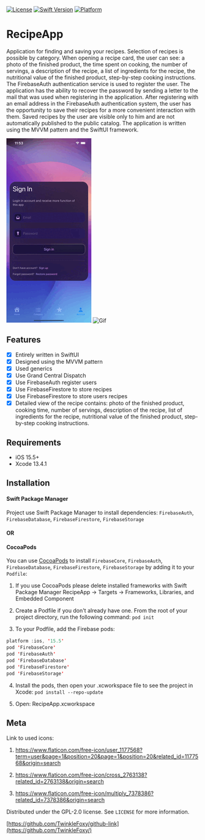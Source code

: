 
[![License][license-image]][license-url]
[![Swift Version][swift-image]][swift-url]
[![Platform](https://img.shields.io/cocoapods/p/LFAlertController.svg?style=flat)](https://www.apple.com)

# RecipeApp

Application for finding and saving your recipes. Selection of recipes is possible by category. When opening a recipe card, the user can see: a photo of the finished product, the time spent on cooking, the number of servings, a description of the recipe, a list of ingredients for the recipe, the nutritional value of the finished product, step-by-step cooking instructions. The FirebaseAuth authentication service is used to register the user. The application has the ability to recover the password by sending a letter to the mail that was used when registering in the application. After registering with an email address in the FirebaseAuth authentication system, the user has the opportunity to save their recipes for a more convenient interaction with them. Saved recipes by the user are visible only to him and are not automatically published to the public catalog. The application is written using the MVVM pattern and the SwiftUI framework.

![GifAccount][gif-account-url]
![Gif][gif-url]

## Features

- [x] Entirely written in SwiftUI
- [x] Designed using the MVVM pattern
- [x] Used generics
- [x] Use Grand Central Dispatch
- [x] Use FirebaseAuth register users
- [x] Use FirebaseFirestore to store recipes
- [x] Use FirebaseFirestore to store users recipes
- [x] Detailed view of the recipe contains: photo of the finished product, cooking time, number of servings, description of the recipe, list of ingredients for the recipe, nutritional value of the finished product, step-by-step cooking instructions.

## Requirements

- iOS 15.5+
- Xcode 13.4.1

## Installation

#### Swift Package Manager
Project use Swift Package Manager to install dependencies: `FirebaseAuth`, `FirebaseDatabase`, `FirebaseFirestore`, `FirebaseStorage`

#### OR

#### CocoaPods
You can use [CocoaPods](http://cocoapods.org/) to install `FirebaseCore`, `FirebaseAuth`, `FirebaseDatabase`, `FirebaseFirestore`, `FirebaseStorage` by adding it to your `Podfile`:

1. If you use CocoaPods please delete installed frameworks with Swift Package Manager RecipeApp -> Targets -> Frameworks, Libraries, and Embedded Component

2. Create a Podfile if you don't already have one. From the root of your project directory, run the following command: `pod init`

3. To your Podfile, add the Firebase pods:

```swift
platform :ios, '15.5'
pod 'FirebaseCore'
pod 'FirebaseAuth'
pod 'FirebaseDatabase'
pod 'FirebaseFirestore'
pod 'FirebaseStorage'
```

4. Install the pods, then open your .xcworkspace file to see the project in Xcode: `pod install --repo-update`

5. Open: RecipeApp.xcworkspace

## Meta

Link to used icons: 

1. https://www.flaticon.com/free-icon/user_1177568?term=user&page=1&position=20&page=1&position=20&related_id=1177568&origin=search

2. https://www.flaticon.com/free-icon/cross_2763138?related_id=2763138&origin=search

3. https://www.flaticon.com/free-icon/multiply_7378386?related_id=7378386&origin=search


Distributed under the GPL-2.0 license. See ``LICENSE`` for more information.

[https://github.com/TwinkleFoxy/github-link](https://github.com/TwinkleFoxy/)

[swift-image]: https://img.shields.io/badge/swift-5.0-orange.svg
[swift-url]: https://swift.org/
[license-url]: https://github.com/TwinkleFoxy/RecipeApp/blob/main/LICENSE
[license-image]: https://img.shields.io/github/license/TwinkleFoxy/RecipeApp?color=brightgreen
[license-url]: https://github.com/TwinkleFoxy/RecipeApp/blob/main/LICENSE
[gif-url]: https://github.com/TwinkleFoxy/RecipeApp/blob/main/GIF/GIF.gif
[gif-account-url]: https://github.com/TwinkleFoxy/RecipeApp/blob/main/GIF/GIFAccount.gif
